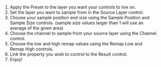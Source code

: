 1. Apply the Preset to the layer you want your controls to live on.
2. Set the layer you want to sample from in the Source Layer control.
3. Choose your sample position and size using the Sample Position and Sample Size controls.
    (sample size values larger than 1 will use an average of the given area)
4. Choose the channel to sample from your source layer using the Channel control.
5. Choose the low and high remap values using the Remap Low and Remap High controls.
6. Link the property you wish to control to the Result control.
7. Enjoy!
